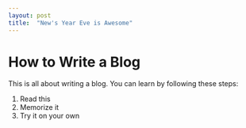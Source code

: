 ```yaml
---
layout: post
title:  "New's Year Eve is Awesome"
---
```


How to Write a Blog
===================

This is all about writing a blog.  You can learn by following these steps:

1) Read this
2) Memorize it
3) Try it on your own
